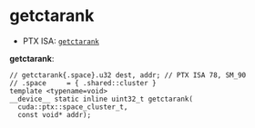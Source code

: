 # getctarank

- PTX ISA: [`getctarank`](https://docs.nvidia.com/cuda/parallel-thread-execution/index.html#data-movement-and-conversion-instructions-getctarank)

**getctarank**:
```cuda
// getctarank{.space}.u32 dest, addr; // PTX ISA 78, SM_90
// .space     = { .shared::cluster }
template <typename=void>
__device__ static inline uint32_t getctarank(
  cuda::ptx::space_cluster_t,
  const void* addr);
```

